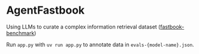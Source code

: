 # AgentFastbook
Using LLMs to curate a complex information retrieval dataset ([fastbook-benchmark](https://github.com/vishalbakshi/fastbook-benchmark))

Run `app.py` with `uv run app.py` to annotate data in `evals-{model-name}.json`.
